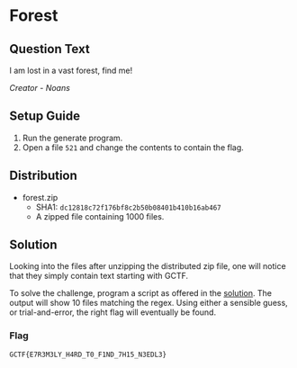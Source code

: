 # Forest

## Question Text

I am lost in a vast forest, find me!

*Creator - Noans*

## Setup Guide
1. Run the generate program.
2. Open a file `521` and change the contents to contain the flag.

## Distribution
- forest.zip
    - SHA1: `dc12818c72f176bf8c2b50b08401b410b16ab467`
    - A zipped file containing 1000 files.

## Solution
Looking into the files after unzipping the distributed zip file, one will notice that they simply contain text starting with GCTF.

To solve the challenge, program a script as offered in the [solution](../solution/Solution.java). The output will show 10 files matching the regex. Using either a sensible guess, or trial-and-error, the right flag will eventually be found.

### Flag
`GCTF{E7R3M3LY_H4RD_T0_F1ND_7H15_N3EDL3}`
